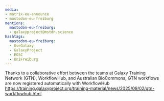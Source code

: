 ```yaml
---
media:
- matrix-eu-announce
- mastodon-eu-freiburg
mentions:
  mastodon-eu-freiburg:
  - galaxyproject@mstdn.science
hashtags:
  mastodon-eu-freiburg:
  - UseGalaxy
  - GalaxyProject
  - EOSC
  - UniFreiburg
---
```

Thanks to a collaborative effort between the teams at Galaxy Training Network (GTN), WorkflowHub, and Australian BioCommons, GTN workflows are now registered automatically with WorkflowHub
https://training.galaxyproject.org/training-material/news/2025/09/02/gtn-workflowhub.html